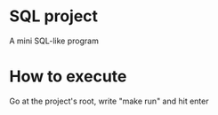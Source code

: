 # SQL project
A mini SQL-like program

# How to execute
Go at the project's root, write "make run" and hit enter
